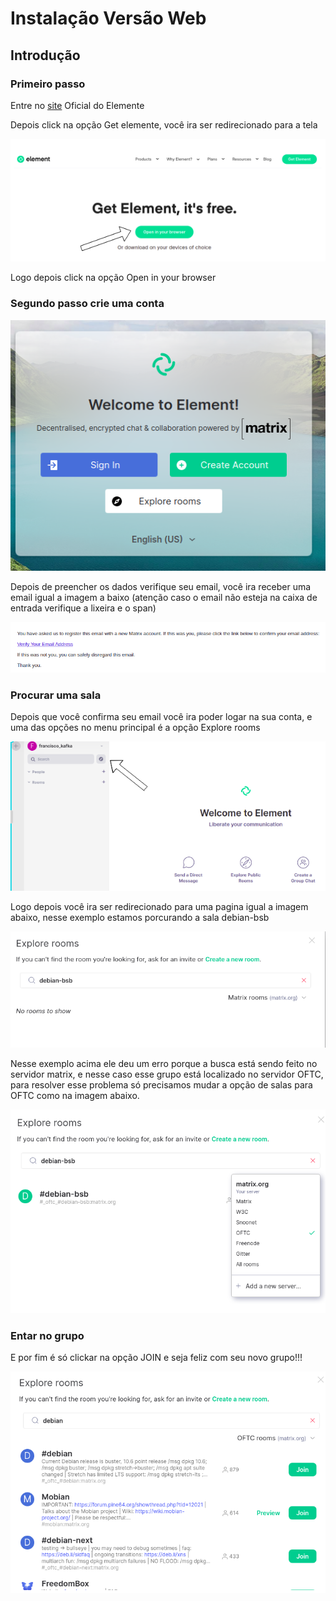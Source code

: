 # Instalação Versão Web

## Introdução

### Primeiro passo
Entre no [site](https://element.io/) Oficial do Elemente

Depois click na opção  Get elemente, você ira ser redirecionado para a tela 

![imag](https://raw.githubusercontent.com/francisco1code/Tutorial-para-utilizar-IRC-com-Element/master/images/a.png)

Logo depois click na opção Open in your  browser

### Segundo passo crie uma conta

![imag](https://raw.githubusercontent.com/francisco1code/Tutorial-para-utilizar-IRC-com-Element/master/images/c.png)

Depois de preencher os dados verifique seu email, você ira receber uma email igual a imagem a baixo (atenção caso o email não esteja na caixa de entrada verifique a lixeira e o span)

![imag](https://raw.githubusercontent.com/francisco1code/Tutorial-para-utilizar-IRC-com-Element/master/images/bb.png)

### Procurar uma sala
Depois que você confirma seu email você ira poder logar na sua conta, e uma das opções no menu principal é a opção Explore rooms

![imag](https://raw.githubusercontent.com/francisco1code/Tutorial-para-utilizar-IRC-com-Element/master/images/b.png)

Logo depois você ira ser redirecionado para uma pagina igual a imagem abaixo, nesse exemplo estamos porcurando a sala debian-bsb

![imag](https://raw.githubusercontent.com/francisco1code/Tutorial-para-utilizar-IRC-com-Element/master/images/f.png)

Nesse exemplo acima ele deu um erro porque a busca está sendo feito no servidor matrix, e nesse caso esse grupo está localizado no servidor OFTC, para resolver esse problema só precisamos mudar a opção de salas para OFTC como na imagem abaixo.

![imag](https://raw.githubusercontent.com/francisco1code/Tutorial-para-utilizar-IRC-com-Element/master/images/g.png)

### Entar no grupo
E por fim é só clickar na opção JOIN e seja feliz com seu novo grupo!!!

![imag](https://raw.githubusercontent.com/francisco1code/Tutorial-para-utilizar-IRC-com-Element/master/images/h.png)





